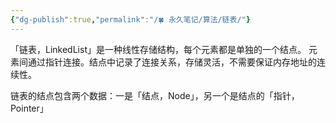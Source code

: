 ```yaml
---
{"dg-publish":true,"permalink":"/🍀 永久笔记/算法/链表/"}
---
```



「链表，LinkedList」是一种线性存储结构，每个元素都是单独的一个结点。
元素间通过指针连接。结点中记录了连接关系，存储灵活，不需要保证内存地址的连续性。

链表的结点包含两个数据：一是「结点，Node」，另一个是结点的「指针，Pointer」